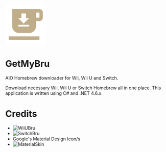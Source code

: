 ![Icon](https://raw.githubusercontent.com/DrHacknik/GetMyBru/master/Common/Icons/Icon128.png)
# GetMyBru
AIO Homebrew downloader for Wii, Wii U and Switch. 

Download necessary Wii, Wii U or Switch Homebrew all in one place. 
This application is written using C# and .NET 4.6.x. 

# Credits 
* ![WiiUBru](https://wiiubru.com/appstore/#/)
* ![SwitchBru](https://switchbru.com/appstore/#/)
* Google's Material Design Icon/s
* ![MaterialSkin](https://github.com/IgnaceMaes/MaterialSkin)